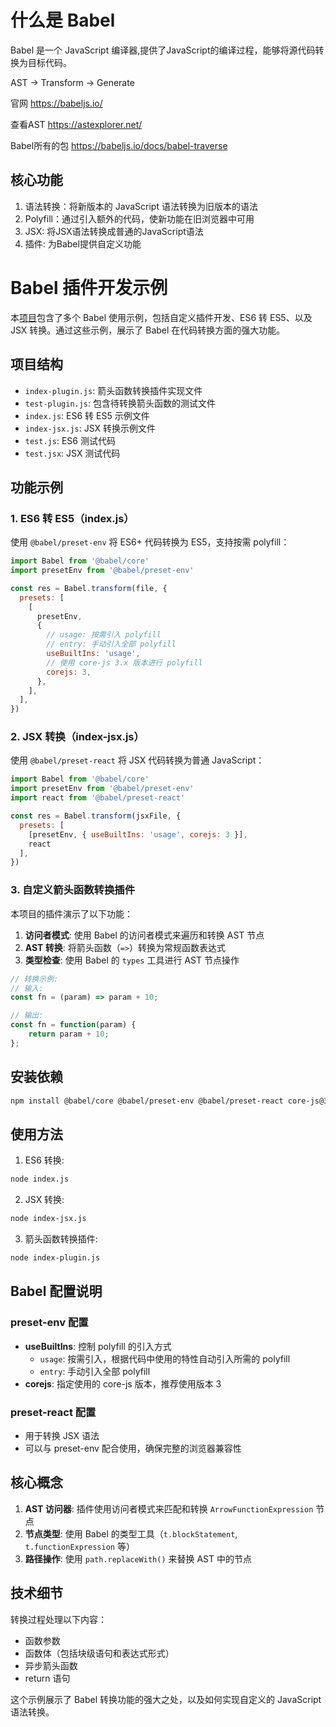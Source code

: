 # 什么是 Babel

Babel 是一个 JavaScript 编译器,提供了JavaScript的编译过程，能够将源代码转换为目标代码。

AST -> Transform -> Generate

官网 https://babeljs.io/

查看AST https://astexplorer.net/

Babel所有的包 https://babeljs.io/docs/babel-traverse

## 核心功能
1. 语法转换：将新版本的 JavaScript 语法转换为旧版本的语法
2. Polyfill：通过引入额外的代码，使新功能在旧浏览器中可用
3. JSX: 将JSX语法转换成普通的JavaScript语法
4. 插件: 为Babel提供自定义功能

# Babel 插件开发示例

本[项目](https://github.com/slince-zero/babel-exercise)包含了多个 Babel 使用示例，包括自定义插件开发、ES6 转 ES5、以及 JSX 转换。通过这些示例，展示了 Babel 在代码转换方面的强大功能。

## 项目结构

- `index-plugin.js`: 箭头函数转换插件实现文件
- `test-plugin.js`: 包含待转换箭头函数的测试文件
- `index.js`: ES6 转 ES5 示例文件
- `index-jsx.js`: JSX 转换示例文件
- `test.js`: ES6 测试代码
- `test.jsx`: JSX 测试代码

## 功能示例

### 1. ES6 转 ES5（index.js）

使用 `@babel/preset-env` 将 ES6+ 代码转换为 ES5，支持按需 polyfill：

```javascript
import Babel from '@babel/core'
import presetEnv from '@babel/preset-env'

const res = Babel.transform(file, {
  presets: [
    [
      presetEnv,
      {
        // usage: 按需引入 polyfill
        // entry: 手动引入全部 polyfill
        useBuiltIns: 'usage',
        // 使用 core-js 3.x 版本进行 polyfill
        corejs: 3,
      },
    ],
  ],
})
```

### 2. JSX 转换（index-jsx.js）

使用 `@babel/preset-react` 将 JSX 代码转换为普通 JavaScript：

```javascript
import Babel from '@babel/core'
import presetEnv from '@babel/preset-env'
import react from '@babel/preset-react'

const res = Babel.transform(jsxFile, {
  presets: [
    [presetEnv, { useBuiltIns: 'usage', corejs: 3 }],
    react
  ],
})
```

### 3. 自定义箭头函数转换插件

本项目的插件演示了以下功能：

1. **访问者模式**: 使用 Babel 的访问者模式来遍历和转换 AST 节点
2. **AST 转换**: 将箭头函数（`=>`）转换为常规函数表达式
3. **类型检查**: 使用 Babel 的 `types` 工具进行 AST 节点操作

```javascript
// 转换示例:
// 输入:
const fn = (param) => param + 10;

// 输出:
const fn = function(param) {
    return param + 10;
};
```

## 安装依赖

```bash
npm install @babel/core @babel/preset-env @babel/preset-react core-js@3
```

## 使用方法

1. ES6 转换:
```bash
node index.js
```

2. JSX 转换:
```bash
node index-jsx.js
```

3. 箭头函数转换插件:
```bash
node index-plugin.js
```

## Babel 配置说明

### preset-env 配置

- **useBuiltIns**: 控制 polyfill 的引入方式
  - `usage`: 按需引入，根据代码中使用的特性自动引入所需的 polyfill
  - `entry`: 手动引入全部 polyfill
- **corejs**: 指定使用的 core-js 版本，推荐使用版本 3

### preset-react 配置

- 用于转换 JSX 语法
- 可以与 preset-env 配合使用，确保完整的浏览器兼容性

## 核心概念

1. **AST 访问器**: 插件使用访问者模式来匹配和转换 `ArrowFunctionExpression` 节点
2. **节点类型**: 使用 Babel 的类型工具（`t.blockStatement`, `t.functionExpression` 等）
3. **路径操作**: 使用 `path.replaceWith()` 来替换 AST 中的节点

## 技术细节

转换过程处理以下内容：
- 函数参数
- 函数体（包括块级语句和表达式形式）
- 异步箭头函数
- return 语句

这个示例展示了 Babel 转换功能的强大之处，以及如何实现自定义的 JavaScript 语法转换。 